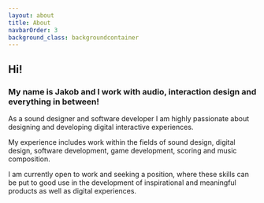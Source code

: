 ```yaml
---
layout: about
title: About
navbarOrder: 3
background_class: backgroundcontainer
---
```


## Hi!

### My name is Jakob and I work with audio, interaction design and everything in between!

As a sound designer and software developer I am highly passionate about designing and developing digital interactive experiences.

My experience includes work within the fields of sound design, digital design, software development, game development, scoring and music composition.

I am currently open to work and seeking a position, where these skills can be put to good use in the development of inspirational and meaningful products as well as digital experiences.
